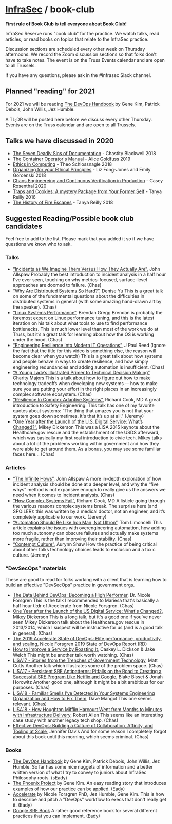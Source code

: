 # [InfraSec](README.md) / book-club

__First rule of Book Club is tell everyone about Book Club!__

InfraSec Reserve runs "book club" for the practice.
We watch talks, read articles, or read books on topics that relate to the InfraSec practice.

Discussion sections are scheduled every other week on Thursday afternoons.
We record the Zoom discussion sections so that folks don't have to take notes.
The event is on the Truss Events calendar and are open to all Trussels.

If you have any questions, please ask in the #infrasec Slack channel.

## Planned "reading" for 2021

For 2021 we will be reading [The DevOps Handbook](https://www.amazon.com/DevOps-Handbook-World-Class-Reliability-Organizations/dp/1942788002/ref=sr_1_1?crid=1ONCS7O6HFMTZ&dchild=1&keywords=devops+handbook&qid=1609356569&sprefix=devops+han%2Caps%2C223&sr=8-1) by Gene Kim, Patrick Debois, John Willis, Jez Humble.

A TL;DR will be posted here before we discuss every other Thursday.
Events are on the Truss calendar and are open to all Trussels.

## Talks we have discussed in 2020

* [The Seven Deadly Sins of Documentation](https://www.usenix.org/conference/srecon18europe/presentation/blackwell) - Chastity Blackwell 2018
* [The Container Operator's Manual](https://www.youtube.com/watch?v=Fm2tDgf40ss) - Alice Goldfuss 2019
* [Ethics in Computing](https://www.youtube.com/watch?v=UjMo1mgSMDo) - Theo Schlossnagle 2018
* [Organizing for your Ethical Principles](https://www.youtube.com/watch?v=8Dro0mreAxk) - Liz Fong-Jones and Emily Gorcenski 2018
* [Chaos Engineereing and Continuous Verification in Production](https://launchdarkly.com/blog/chaos-engineering-and-continuous-verification-in-production/) - Casey Rosenthal 2020
* [Traps and Cookies: A mystery Package from Your Former Self](https://www.usenix.org/conference/lisa16/workshop-program/presentation/reilly) - Tanya Reilly 2016
* [The History of Fire Escapes](https://www.youtube.com/watch?v=4Vs5AH0Oh7Q) - Tanya Reilly 2018

## Suggested Reading/Possible book club candidates

Feel free to add to the list.
Please mark that you added it so if we have questions we know who to ask.

### Talks

* [“Incidents as We Imagine Them Versus How They Actually Are”](https://www.youtube.com/watch?v=8DtzmV1jiyQ), John Allspaw
Probably the best introduction to incident analysis in a half hour I’ve ever seen, touching on why metrics-focused, surface-level approaches are doomed to failure. (Chas)
* [“Why Are Distributed Systems So Hard?”](https://www.youtube.com/watch?v=bG9AQ9ce5Zo), Denise Yu
This is a great talk on some of the fundamental questions about the difficulties in distributed systems in general (with some amazing hand-drawn art by the speaker). (Chas)
* [“Linux Systems Performance”](https://www.youtube.com/watch?v=fhBHvsi0Ql0), Brendan Gregg
Brendan is probably the foremost expert on Linux performance tuning, and this is the latest iteration on his talk about what tools to use to find performance bottlenecks. This is much lower level than most of the work we do at Truss, but it’s a great talk for learning about how the OS is working under the hood. (Chas)
* [“Engineering Resilience Into Modern IT Operations”](https://www.youtube.com/watch?v=DZBvANyq9PQ), J Paul Reed
(Ignore the fact that the title for this video is something else, the reason will become clear when you watch) This is a great talk about how systems and people behave in ways to create resilience, and how simply engineering redundancies and adding automation is insufficient. (Chas)
* [“A Young Lady’s Illustrated Primer to Technical Decision Making”](https://www.youtube.com/watch?v=PSIPhVjWBO0), Charity Majors
This is a talk about how to figure out how to make technology tradeoffs when developing new systems -- how to make sure you are putting your effort in the right places in an increasingly complex software ecosystem. (Chas)
* [“Resilience In Complex Adaptive Systems”](https://www.youtube.com/watch?v=PGLYEDpNu60), Richard Cook, MD
A great introduction to Safety Engineering. This talk has one of my favorite quotes about systems: “The thing that amazes you is not that your system goes down sometimes, it's that it’s up at all." (Jeremy)
* [“One Year after the Launch of the U.S. Digital Service: What’s Changed?”](https://www.usenix.org/conference/lisa15/conference-program/presentation/dickerson), Mikey Dickerson
This was a LISA 2015 keynote about the Healthcare.gov rescue and the establishment of the USDS afterward, which was basically my first real introduction to civic tech. Mikey talks about a lot of the problems working within government and how they were able to get around them. As a bonus, you may see some familiar faces here… (Chas)

### Articles

* [“The Infinite Hows”](https://www.oreilly.com/radar/the-infinite-hows/), John Allspaw
A more in-depth exploration of how incident analysis should be done at a deeper level, and why the “five whys” method is not expansive enough to really give us the answers we need when it comes to incident analysis. (Chas)
* [“How Complex Systems Fail”](https://how.complexsystems.fail/), Richard Cook, MD
A listicle going through the various reasons complex systems break. The surprise here (and SPOILER): this was written by a medical doctor, not an engineer, and it’s completely applicable to our work. (Jeremy)
* [“Automation Should Be Like Iron Man, Not Ultron”](https://queue.acm.org/detail.cfm?id=2841313), Tom Limoncelli
This article explains the issues with overengineering automation, how adding too much autonomy can obscure failures and actually make systems more fragile, rather than improving their stability. (Chas)
* [“Contempt Culture”](https://blog.aurynn.com/2015/12/16-contempt-culture/), Aurynn Shaw
How the practice of being critical about other folks technology choices leads to exclusion and a toxic culture. (Jeremy)

### “DevSecOps” materials

These are good to read for folks working with a client that is learning how to build an effective "DevSecOps" practice in government orgs.

* [The Data Behind DevOps: Becoming a High Performer](https://www.youtube.com/watch?v=-OiOUwaRsXk), Dr. Nicole Forsgren
This is the talk I recommended to Mariesa that's basically a half hour tl;dr of Accelerate from Nicole Forsgren. (Chas)
* [One Year after the Launch of the US Digital Service: What's Changed?](https://www.usenix.org/conference/lisa15/conference-program/presentation/dickerson), Mikey Dickerson
This is a long talk, but it's a good one if you've never seen Mikey Dickerson talk about the Healthcare.gov rescue in 2013/2014, which I suspect will  be instructive for us (and is a good talk in general). (Chas)
* [The 2019 Accelerate State of DevOps: Elite performance, productivity, and scaling](https://cloud.google.com/blog/products/devops-sre/the-2019-accelerate-state-of-devops-elite-performance-productivity-and-scaling), Nicole Forsgren
2019 State of DevOps Report (RD)
* [How to Improve a Service by Roasting It](https://www.usenix.org/conference/srecon16/program/presentation/dickson), Caskey L. Dickson & Jake Welch
This might be another talk worth watching. (Chas)
* [LISA17 - Stories from the Trenches of Government Technology](https://www.youtube.com/watch?v=3_dx1K0wGkQ), Matt Cutts
Another talk which illustrates some of the problem space. (Chas)
* [LISA17 - Persistent SRE Antipatterns: Pitfalls on the Road to Creating a Successful SRE Program Like Netflix and Google](https://www.youtube.com/watch?v=KhJbbrKy1pw), Blake Bisset & Jonah Horowitz
Another good one, although it might be a bit ambitious for our purposes. (Chas)
* [LISA18 - Familiar Smells I’ve Detected in Your Systems Engineering Organization and How to Fix Them](https://www.youtube.com/watch?v=HOKTVxT-UsE), Dave Mangot
This one seems relevant. (Chas)
* [LISA18 - How Houghton Mifflin Harcourt Went from Months to Minutes with Infrastructure Delivery](https://www.youtube.com/watch?v=6Z8ZLXoCY6s), Robert Allen
This seems like an interesting case study with another legacy tech shop. (Chas)
* [Effective DevOps: Building a Culture of Collaboration, Affinity, and Tooling at Scale](https://www.amazon.com/Effective-DevOps-Building-Collaboration-Affinity/dp/1491926309?pldnSite=1), Jennifer Davis
And for some reason I completely forgot about this book until this morning, which seems criminal. (Chas)

### Books

* [The DevOps Handbook](https://www.amazon.com/DevOps-Handbook-World-Class-Reliability-Organizations/dp/1942788002/ref=sr_1_1?crid=1ONCS7O6HFMTZ&dchild=1&keywords=devops+handbook&qid=1609356569&sprefix=devops+han%2Caps%2C223&sr=8-1) by Gene Kim, Patrick Debois, John Willis, Jez Humble. So far has some nice nuggets of information and a better written version of what I try to convey to juniors about InfraSec Philosophy roots. (sEady)
* [The Phoenix Project](https://www.amazon.com/Phoenix-Project-DevOps-Helping-Business/dp/1942788290/ref=sr_1_1?dchild=1&keywords=the+phoenix+project&qid=1609356784&sr=8-1) by Gene Kim. An easy reading story that introduces examples of how our practice can be applied. (Eady)
* [Accelerate](https://www.amazon.com/Accelerate-Software-Performing-Technology-Organizations/dp/1942788339/ref=sr_1_1?dchild=1&keywords=Accelerate&qid=1609356802&sr=8-1) by Nicole Forsgren PhD, Jez Humble, Gene Kim. This is how to describe and pitch a "DevOps" workflow to execs that don't really get it. (Eady)
* [Google SRE Book](https://sre.google/sre-book/table-of-contents/) A rather good reference book for several different practices that you can implement. (Eady)
